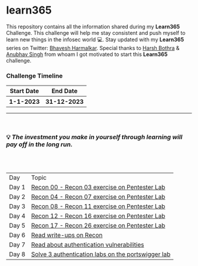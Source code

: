 # learn365
This repository contains all the information shared during my <b>Learn365</b> Challenge. This challenge will help me stay consistent and push myself to learn new things in the infosec world :computer:. Stay updated with my <b>Learn365</b> series on Twitter: [Bhavesh Harmalkar](https://twitter.com/bhavesharmalkar). Special thanks to [Harsh Bothra](https://twitter.com/harshbothra_) & [Anubhav Singh](https://twitter.com/AnubhavSingh_) from whoam I got motivated to start this <b>Learn365</b> challenge.

### Challenge Timeline
<table>
 <tr>
    <th>Start Date</th>
    <th>End Date</th>
 </tr>
 <tr>
   <th>1-1-2023</th>
   <th>31-12-2023</th>
 </tr>
</table>


<hr>
<br>

### :bulb: *The investment you make in yourself through learning will pay off in the long run.*

<br>

<!-- Days start -->
<br>
<table>
 <tr>
  <td>Day</td>
  <td>Topic</td>
 </tr>
 <tr>
  <td>Day 1 </td>
  <td><a href="https://github.com/bhaveshharmalkar/learn365/blob/main/Days/Day1.md">Recon 00 - Recon 03 exercise on Pentester Lab</a></td>
 </tr>
  <tr>
  <td>Day 2 </td>
  <td><a href="https://github.com/bhaveshharmalkar/learn365/blob/main/Days/Day2.md">Recon 04 - Recon 07 exercise on Pentester Lab</a></td>
 </tr>
  <tr>
  <td>Day 3 </td>
  <td><a href="https://github.com/bhaveshharmalkar/learn365/blob/main/Days/Day3.md">Recon 08 - Recon 11 exercise on Pentester Lab</a></td>
 </tr>
  <tr>
  <td>Day 4 </td>
  <td><a href="https://github.com/bhaveshharmalkar/learn365/blob/main/Days/Day4.md">Recon 12 - Recon 16 exercise on Pentester Lab</a></td>
 </tr>
  <tr>
  <td>Day 5 </td>
  <td><a href="https://github.com/bhaveshharmalkar/learn365/blob/main/Days/Day5.md">Recon 17 - Recon 26 exercise on Pentester Lab</a></td>
 </tr>
  <tr>
  <td>Day 6 </td>
  <td><a href="https://github.com/bhaveshharmalkar/learn365/blob/main/Days/Day6.md">Read write-ups on Recon</a></td>
 </tr>
 <tr>
  <td>Day 7 </td>
  <td><a href="https://github.com/bhaveshharmalkar/learn365/blob/main/Days/Day7.md">Read about authentication vulnerabilities</a></td>
 </tr>
 <td>Day 8 </td>
  <td><a href="https://github.com/bhaveshharmalkar/learn365/blob/main/Days/Day8.md">Solve 3 authentication labs on the portswigger lab</a></td>
 </tr>
</table>
